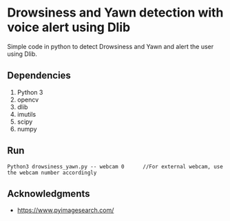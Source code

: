 # Drowsiness and Yawn detection with voice alert using Dlib

Simple code in python to detect Drowsiness and Yawn and alert the user using Dlib.

## Dependencies

1. Python 3
2. opencv
3. dlib
4. imutils
5. scipy
6. numpy


## Run 

```
Python3 drowsiness_yawn.py -- webcam 0		//For external webcam, use the webcam number accordingly
```



## Acknowledgments

* https://www.pyimagesearch.com/



